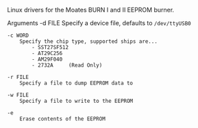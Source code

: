 Linux drivers for the Moates BURN I and II EEPROM burner.

Arguments
	-d FILE
		Specify a device file, defaults to `/dev/ttyUSB0`

	-c WORD
		Specify the chip type, supported ships are...
			- SST27SF512
			- AT29C256
			- AM29F040
			- 2732A 	(Read Only)

	-r FILE
		Specify a file to dump EEPROM data to

	-w FILE
		Specify a file to write to the EEPROM

	-e
		Erase contents of the EEPROM
